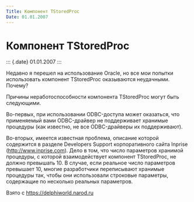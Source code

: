 ```yaml
---
Title: Компонент TStoredProc
Date: 01.01.2007
---
```



Компонент TStoredProc
=====================

::: {.date}
01.01.2007
:::

Недавно я перешел на использование Oracle, но все мои попытки
использовать компонент TStoredProc оказываются неудачными. Почему?

Причины неработоспособности компонента TStoredProc могут быть
следующими.

Во-первых, при использовании ODBC-доступа может оказаться, что
применяемый вами ODBC-драйвер не поддерживает хранимые процедуры (как
известно, не все ODBC-драйверы их поддерживают).

Во-вторых, имеется известная проблема, описание которой содержится в
разделе Developers Support корпоративного сайта Inprise
(http://www.inprise.com). Дело в том, что число параметров хранимой
процедуры, с которой взаимодействует компонент TStoredProc, не должно
превышать 10. В случае, если реальное число параметров превышает 10,
многие разработчики переписывают хранимые процедуры так, чтобы они
использовали строковые параметры, содержащие по несколько реальных
параметров.

Взято с <https://delphiworld.narod.ru>
